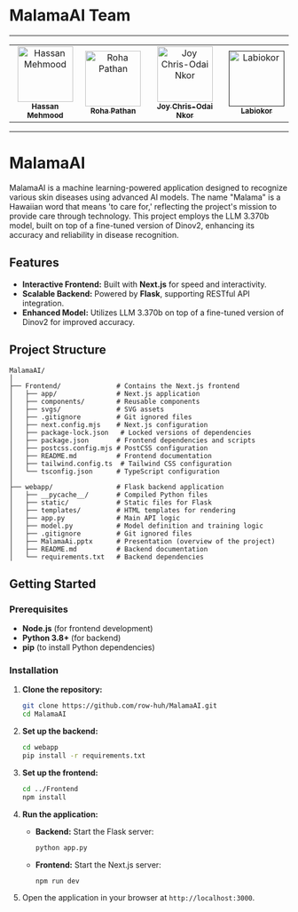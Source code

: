 # MalamaAI Team
<hr/>
<table>
    <tbody>
        <tr>
            <td align="center">
                <a href="https://github.com/HassanMehmood413">
                    <img src="https://avatars.githubusercontent.com/u/170643017?s=400&u=3b631b0e7ee1d167615824d1037ec0de89d89d3b&v=4" width="100px;" alt="Hassan Mehmood"/>
                    <br />
                    <sub><b>Hassan Mehmood</b></sub>
                </a> 
            </td>
          <td align="center">
                <a href="https://github.com/row-huh">
                    <img src="https://avatars.githubusercontent.com/u/74301640?v=4" width="100px;" alt="Roha Pathan"/>
                    <br />
                    <sub><b>Roha Pathan</b></sub>
                </a> 
            </td>
            <td align="center">
                <a href="https://github.com/Labiokor">
                    <img src="https://avatars.githubusercontent.com/u/122874512?v=4" width="100px;" alt="Joy Chris-Odai Nkor"/>
                    <br />
                    <sub><b>Joy Chris-Odai Nkor</b></sub>
                </a> 
            </td>
            <td align="center">
                <a href="">
                    <img src="" width="100px;" alt="Labiokor"/>
                    <br />
                    <sub><b>Labiokor</b></sub>
                </a> 
            </td>
        </tr> 
</tbody>
<table>
<hr/>

# MalamaAI

MalamaAI is a machine learning-powered application designed to recognize various skin diseases using advanced AI models. The name "Malama" is a Hawaiian word that means 'to care for,' reflecting the project's mission to provide care through technology. This project employs the LLM 3.370b model, built on top of a fine-tuned version of Dinov2, enhancing its accuracy and reliability in disease recognition.

## Features

- **Interactive Frontend:** Built with **Next.js** for speed and interactivity.
- **Scalable Backend:** Powered by **Flask**, supporting RESTful API integration.
- **Enhanced Model:** Utilizes LLM 3.370b on top of a fine-tuned version of Dinov2 for improved accuracy.

## Project Structure

```plaintext
MalamaAI/
│
├── Frontend/              # Contains the Next.js frontend
│   ├── app/               # Next.js application
│   ├── components/        # Reusable components
│   ├── svgs/              # SVG assets
│   ├── .gitignore         # Git ignored files
│   ├── next.config.mjs    # Next.js configuration
│   ├── package-lock.json   # Locked versions of dependencies
│   ├── package.json       # Frontend dependencies and scripts
│   ├── postcss.config.mjs # PostCSS configuration
│   ├── README.md          # Frontend documentation
│   ├── tailwind.config.ts  # Tailwind CSS configuration
│   └── tsconfig.json      # TypeScript configuration
│
├── webapp/                # Flask backend application
│   ├── __pycache__/       # Compiled Python files
│   ├── static/            # Static files for Flask
│   ├── templates/         # HTML templates for rendering
│   ├── app.py             # Main API logic
│   ├── model.py           # Model definition and training logic
│   ├── .gitignore         # Git ignored files
│   ├── MalamaAi.pptx      # Presentation (overview of the project)
│   ├── README.md          # Backend documentation
│   └── requirements.txt   # Backend dependencies
```

## Getting Started

### Prerequisites

- **Node.js** (for frontend development)
- **Python 3.8+** (for backend)
- **pip** (to install Python dependencies)

### Installation

1. **Clone the repository:**
   ```bash
   git clone https://github.com/row-huh/MalamaAI.git
   cd MalamaAI
   ```

2. **Set up the backend:**
   ```bash
   cd webapp
   pip install -r requirements.txt
   ```

3. **Set up the frontend:**
   ```bash
   cd ../Frontend
   npm install
   ```

4. **Run the application:**
   - **Backend:** Start the Flask server:
     ```bash
     python app.py
     ```
   - **Frontend:** Start the Next.js server:
     ```bash
     npm run dev
     ```

5. Open the application in your browser at `http://localhost:3000`.
